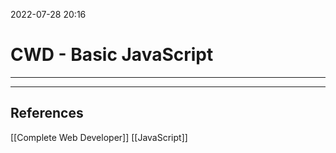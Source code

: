 2022-07-28 20:16
# CWD - Basic JavaScript
---




---
## References
[[Complete Web Developer]]
[[JavaScript]]